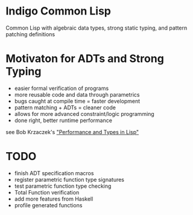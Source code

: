 # Indigo Common Lisp

Common Lisp with algebraic data types, strong static typing, and pattern patching definitions

# Motivaton for ADTs and Strong Typing

* easier formal verification of programs
* more reusable code and data through parametrics
* bugs caught at compile time = faster development
* pattern matching + ADTs = cleaner code
* allows for more advanced constraint/logic programming
* done right, better runtime performance

see Bob Krzaczek's ["Performance and Types in Lisp"](https://blog.30dor.com/2014/03/21/performance-and-types-in-lisp/)

# TODO
* finish ADT specification macros
* register parametric function type signatures
* test parametric function type checking
* Total Function verification
* add more features from Haskell
* profile generated functions